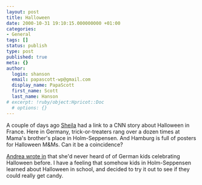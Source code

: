 ```yaml
---
layout: post
title: Halloween
date: 2000-10-31 19:10:15.000000000 +01:00
categories:
- General
tags: []
status: publish
type: post
published: true
meta: {}
author:
  login: shanson
  email: papascott-wp@gmail.com
  display_name: PapaScott
  first_name: Scott
  last_name: Hanson
# excerpt: !ruby/object:Hpricot::Doc
  # options: {}
---
```

<p>A couple of days ago <a href="http://sheila.inessential.com/2000/10/28">Sheila</a> had a link to a CNN story about Halloween in France. Here in Germany, trick-or-treaters rang over a dozen times at Mama's brother's place in Holm-Seppensen. And Hamburg is full of posters for Halloween M&Ms. Can it be a coincidence?</p>
<p><a href="http://shanson.editthispage.com/discuss/msgReader$426?mode=day">Andrea wrote in</a> that she'd never heard of of German kids celebrating Halloween before. I have a feeling that somehow kids in Holm-Seppensen learned about Halloween in school, and decided to try it out to see if they could really get candy.</p>
